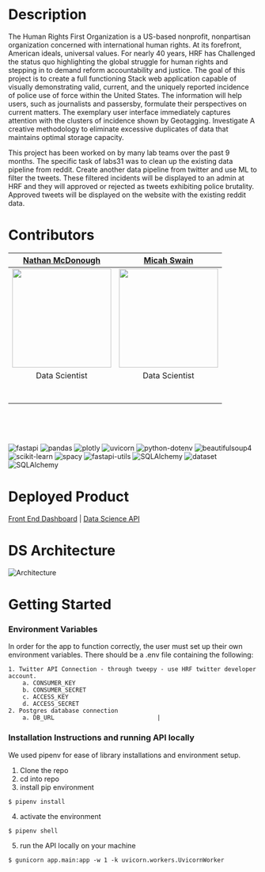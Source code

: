 # Description

The Human Rights First Organization is a US-based nonprofit, nonpartisan organization concerned with international human rights. At its forefront, American ideals, universal values. For nearly 40 years, HRF has Challenged the status quo highlighting the global struggle for human rights and stepping in to demand reform accountability and justice. The goal of this project is to create a full functioning Stack web application capable of visually demonstrating valid, current, and the uniquely reported incidence of police use of force within the United States. The information will help users, such as journalists and passersby, formulate their perspectives on current matters. The exemplary user interface immediately captures attention with the clusters of incidence shown by Geotagging. Investigate A creative methodology to eliminate excessive duplicates of data that maintains optimal storage capacity.

This project has been worked on by many lab teams over the past 9 months. The specific task of labs31 was to clean up the existing data pipeline from reddit. Create another data pipeline from twitter and use ML to filter the tweets. These filtered incidents will be displayed to an admin at HRF and they will approved or rejected as tweets exhibiting police brutality.  Approved tweets will be displayed on the website with the existing reddit data.


# Contributors

| [Nathan McDonough](https://github.com/n8mcdunna/) | [Micah Swain](https://github.com/micahks/)
| :---: | :---: |
| [<img src="https://avatars.githubusercontent.com/u/58824684?s=400&u=c5bb9e015949f55456817b746bec9c0eeccd8128&v=4" width = "200" />](https://github.com/n8mcdunna) | [<img src="https://avatars.githubusercontent.com/u/43398469?s=400&u=5bf2613945277963cc0fa324fac0aec60b5664ef&v=4" width = "200" />](https://github.com/micahks/) |
| Data Scientist | Data Scientist | 
|[<img src="https://github.com/favicon.ico" width="15"> ](https://github.com/n8mcdunna) | [<img src="https://github.com/favicon.ico" width="15"> ](https://github.com/micahks/) |
| [ <img src="https://static.licdn.com/sc/h/al2o9zrvru7aqj8e1x2rzsrca" width="15"> ](https://www.linkedin.com/in/n8mcdunna/) | [ <img src="https://static.licdn.com/sc/h/al2o9zrvru7aqj8e1x2rzsrca" width="15"> ](https://www.linkedin.com/in/mkswain/) | [ <img                      

<br>          

<br>
<br>

![fastapi](https://img.shields.io/badge/fastapi-0.60.1-blue)
![pandas](https://img.shields.io/badge/pandas-1.1.0-blueviolet)
![plotly](https://img.shields.io/badge/plotly-4.9.0-brightgreen)
![uvicorn](https://img.shields.io/badge/uvicorn-0.11.8-ff69b4)
![python-dotenv](https://img.shields.io/badge/python--dotenv-0.14.0-green)
![beautifulsoup4](https://img.shields.io/badge/beautifulsoup4-4.9.1-orange)
![scikit-learn](https://img.shields.io/badge/scikit--learn-0.23.2-yellow)
![spacy](https://img.shields.io/badge/spacy-2.3.2-lightgrey)
![fastapi-utils](https://img.shields.io/badge/fastapi--utils-0.2.1-informational)
![SQLAlchemy](https://img.shields.io/badge/SQLAlchemy-11.3.20-yellowgreen)
![dataset](https://img.shields.io/badge/tweepy-3.10.0-9cf)
![SQLAlchemy](https://img.shields.io/badge/dataset-1.4.5-grey)


# Deployed Product
[Front End Dashboard](https://a.humanrightsfirst.dev/) |
[Data Science API](http://hrf-labs31.eba-pa4ytqk2.us-east-1.elasticbeanstalk.com/#/)


# DS Architecture
![Architecture](https://raw.githubusercontent.com/n8mcdunna/human-rights-first-ds-labs31/main/DS-Flow%20Chart.png)


# Getting Started

### Environment Variables

In order for the app to function correctly, the user must set up their own environment variables. There should be a .env file containing the following:

	1. Twitter API Connection - through tweepy - use HRF twitter developer account.
		a. CONSUMER_KEY
		b. CONSUMER_SECRET
		c. ACCESS_KEY
		d. ACCESS_SECRET
	2. Postgres database connection 
		a. DB_URL                             |

### Installation Instructions and running API locally

We used pipenv for ease of library installations and environment setup. 

1. Clone the repo
2. cd into repo
3. install pip environment
```terminal
$ pipenv install
```
4. activate the environment
```terminal
$ pipenv shell
```
5. run the API locally on your machine
```terminal
$ gunicorn app.main:app -w 1 -k uvicorn.workers.UvicornWorker
